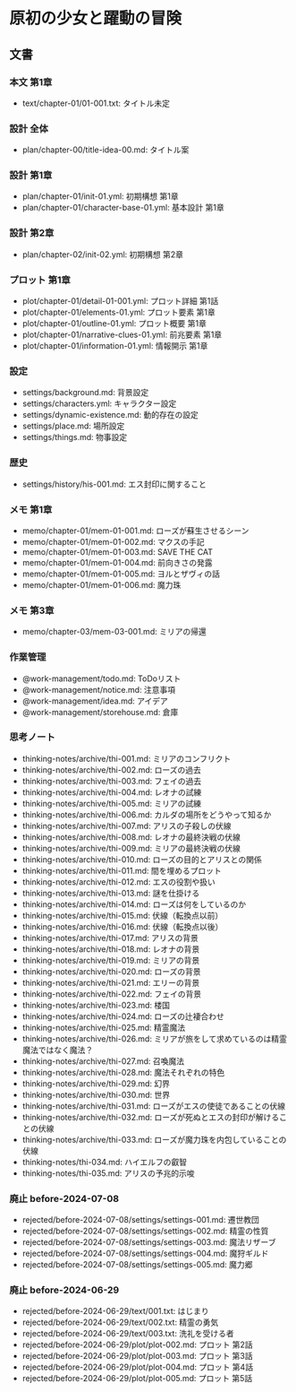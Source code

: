 # 原初の少女と躍動の冒険
## 文書
### 本文 第1章
- text/chapter-01/01-001.txt: タイトル未定


### 設計 全体
- plan/chapter-00/title-idea-00.md: タイトル案


### 設計 第1章
- plan/chapter-01/init-01.yml:           初期構想 第1章
- plan/chapter-01/character-base-01.yml: 基本設計 第1章


### 設計 第2章
- plan/chapter-02/init-02.yml:           初期構想 第2章


### プロット 第1章
- plot/chapter-01/detail-01-001.yml:      プロット詳細 第1話
- plot/chapter-01/elements-01.yml:        プロット要素 第1章
- plot/chapter-01/outline-01.yml:         プロット概要 第1章
- plot/chapter-01/narrative-clues-01.yml: 前兆要素 第1章
- plot/chapter-01/information-01.yml:     情報開示 第1章


### 設定
- settings/background.md:        背景設定
- settings/characters.yml:       キャラクター設定
- settings/dynamic-existence.md: 動的存在の設定
- settings/place.md:             場所設定
- settings/things.md:            物事設定


### 歴史
- settings/history/his-001.md: エス封印に関すること


### メモ 第1章
- memo/chapter-01/mem-01-001.md: ローズが蘇生させるシーン
- memo/chapter-01/mem-01-002.md: マクスの手記
- memo/chapter-01/mem-01-003.md: SAVE THE CAT
- memo/chapter-01/mem-01-004.md: 前向きさの発露
- memo/chapter-01/mem-01-005.md: ヨルとザヴィの話
- memo/chapter-01/mem-01-006.md: 魔力珠


### メモ 第3章
- memo/chapter-03/mem-03-001.md: ミリアの帰還


### 作業管理
- @work-management/todo.md:       ToDoリスト
- @work-management/notice.md:     注意事項
- @work-management/idea.md:       アイデア
- @work-management/storehouse.md: 倉庫


### 思考ノート
- thinking-notes/archive/thi-001.md: ミリアのコンフリクト
- thinking-notes/archive/thi-002.md: ローズの過去
- thinking-notes/archive/thi-003.md: フェイの過去
- thinking-notes/archive/thi-004.md: レオナの試練
- thinking-notes/archive/thi-005.md: ミリアの試練
- thinking-notes/archive/thi-006.md: カルダの場所をどうやって知るか
- thinking-notes/archive/thi-007.md: アリスの子殺しの伏線
- thinking-notes/archive/thi-008.md: レオナの最終決戦の伏線
- thinking-notes/archive/thi-009.md: ミリアの最終決戦の伏線
- thinking-notes/archive/thi-010.md: ローズの目的とアリスとの関係
- thinking-notes/archive/thi-011.md: 間を埋めるプロット
- thinking-notes/archive/thi-012.md: エスの役割や扱い
- thinking-notes/archive/thi-013.md: 謎を仕掛ける
- thinking-notes/archive/thi-014.md: ローズは何をしているのか
- thinking-notes/archive/thi-015.md: 伏線（転換点以前）
- thinking-notes/archive/thi-016.md: 伏線（転換点以後）
- thinking-notes/archive/thi-017.md: アリスの背景
- thinking-notes/archive/thi-018.md: レオナの背景
- thinking-notes/archive/thi-019.md: ミリアの背景
- thinking-notes/archive/thi-020.md: ローズの背景
- thinking-notes/archive/thi-021.md: エリーの背景
- thinking-notes/archive/thi-022.md: フェイの背景
- thinking-notes/archive/thi-023.md: 楼国
- thinking-notes/archive/thi-024.md: ローズの辻褄合わせ
- thinking-notes/archive/thi-025.md: 精霊魔法
- thinking-notes/archive/thi-026.md: ミリアが旅をして求めているのは精霊魔法ではなく魔法？
- thinking-notes/archive/thi-027.md: 召喚魔法
- thinking-notes/archive/thi-028.md: 魔法それぞれの特色
- thinking-notes/archive/thi-029.md: 幻界
- thinking-notes/archive/thi-030.md: 世界
- thinking-notes/archive/thi-031.md: ローズがエスの使徒であることの伏線
- thinking-notes/archive/thi-032.md: ローズが死ぬとエスの封印が解けることの伏線
- thinking-notes/archive/thi-033.md: ローズが魔力珠を内包していることの伏線
- thinking-notes/thi-034.md: ハイエルフの叡智
- thinking-notes/thi-035.md: アリスの予兆的示唆


### 廃止 before-2024-07-08
- rejected/before-2024-07-08/settings/settings-001.md: 遷世教団
- rejected/before-2024-07-08/settings/settings-002.md: 精霊の性質
- rejected/before-2024-07-08/settings/settings-003.md: 魔法リザーブ
- rejected/before-2024-07-08/settings/settings-004.md: 魔狩ギルド
- rejected/before-2024-07-08/settings/settings-005.md: 魔力郷


### 廃止 before-2024-06-29
- rejected/before-2024-06-29/text/001.txt: はじまり
- rejected/before-2024-06-29/text/002.txt: 精霊の勇気
- rejected/before-2024-06-29/text/003.txt: 洗礼を受ける者
- rejected/before-2024-06-29/plot/plot-002.md: プロット 第2話
- rejected/before-2024-06-29/plot/plot-003.md: プロット 第3話
- rejected/before-2024-06-29/plot/plot-004.md: プロット 第4話
- rejected/before-2024-06-29/plot/plot-005.md: プロット 第5話
